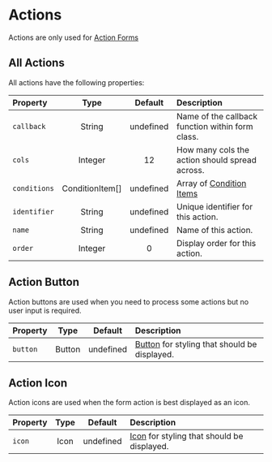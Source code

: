 # Actions
Actions are only used for [Action Forms](/concepts/forms.html#action-form)

## All Actions

All actions have the following properties:

| Property     |      Type       |  Default  | Description                                                                     |
|:-------------|:---------------:|:---------:|:--------------------------------------------------------------------------------|
| `callback`   |     String      | undefined | Name of the callback function within form class.                                |
| `cols`       |     Integer     |    12     | How many cols the action should spread across.                                  |
| `conditions` | ConditionItem[] | undefined | Array of [Condition Items](/concepts/elements.html#condition-item)              |
| `identifier` |     String      | undefined | Unique identifier for this action.                                              |
| `name`       |     String      | undefined | Name of this action.                                                            |
| `order`      |     Integer     |     0     | Display order for this action.                                                  |


## Action Button

Action buttons are used when you need to process some actions but no user input is required.

| Property     |      Type       |  Default  | Description                                                                     |
|:-------------|:---------------:|:---------:|:--------------------------------------------------------------------------------|
| `button`     |     Button      | undefined | [Button](/concepts/elements.html#buttons) for styling that should be displayed. |


## Action Icon

Action icons are used when the form action is best displayed as an icon.

| Property | Type |  Default  | Description                                                                 |
|:---------|:----:|:---------:|:----------------------------------------------------------------------------|
| `icon`   | Icon | undefined | [Icon](/concepts/elements.html#icons) for styling that should be displayed. |

